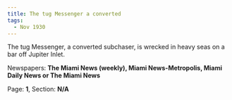 ```yaml
---  
title: The tug Messenger a converted  
tags:  
  - Nov 1930  
---  
```

  
The tug Messenger, a converted subchaser, is wrecked in heavy seas on a bar off Jupiter Inlet.  
  
Newspapers: **The Miami News (weekly), Miami News-Metropolis, Miami Daily News or The Miami News**  
  
Page: **1**, Section: **N/A** 
